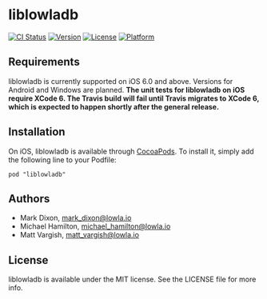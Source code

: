 # liblowladb

[![CI Status](http://img.shields.io/travis/lowla/liblowladb.svg?style=flat)](https://travis-ci.org/lowla/liblowladb)
[![Version](https://img.shields.io/cocoapods/v/liblowladb.svg?style=flat)](http://cocoadocs.org/docsets/liblowladb)
[![License](https://img.shields.io/cocoapods/l/liblowladb.svg?style=flat)](http://cocoadocs.org/docsets/liblowladb)
[![Platform](https://img.shields.io/cocoapods/p/liblowladb.svg?style=flat)](http://cocoadocs.org/docsets/liblowladb)

## Requirements
liblowladb is currently supported on iOS 6.0 and above. Versions for Android and Windows are planned.
**The unit tests for liblowladb on iOS require XCode 6. The Travis build will fail until Travis migrates to XCode 6, which is expected to happen shortly after the general release.**

## Installation

On iOS, liblowladb is available through [CocoaPods](http://cocoapods.org). To install
it, simply add the following line to your Podfile:

    pod "liblowladb"

## Authors

- Mark Dixon, mark_dixon@lowla.io
- Michael Hamilton, michael_hamilton@lowla.io
- Matt Vargish, matt_vargish@lowla.io

## License

liblowladb is available under the MIT license. See the LICENSE file for more info.

